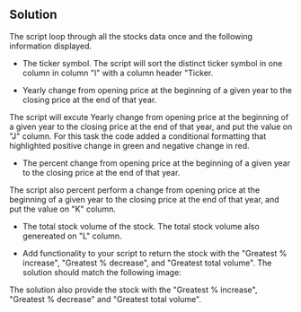 ## Solution

The script loop through all the stocks data once and the following information displayed.

  * The ticker symbol.
  The script will sort the distinct ticker symbol in one column in column "I" with a column header "Ticker.

  * Yearly change from opening price at the beginning of a given year to the closing price at the end of that year.

  The script will excute Yearly change from opening price at the beginning of a given year to the closing price at the end of that year, and put the value on "J" column. For this task the code added a conditional formatting that highlighted positive change in green and negative change in red.

  * The percent change from opening price at the beginning of a given year to the closing price at the end of that year.

  The script also percent perform a change from opening price at the beginning of a given year to the closing price at the end of that year, and put the value on "K" column.

  * The total stock volume of the stock.
  The total stock volume also genereated on "L" column.

  * Add functionality to your script to return the stock with the "Greatest % increase", "Greatest % decrease", and "Greatest total volume". The solution should match the following image:

   The solution also provide the stock with the "Greatest % increase", "Greatest % decrease" and "Greatest total volume".
